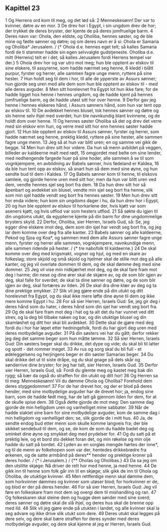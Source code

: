 ## Kapittel 23

1 Og Herrens ord kom til meg, og det lød så:
2 Menneskesønn! Der var to kvinner, døtre av en mor.
3 De drev hor i Egypt, i sin ungdom drev de hor; der trykket de deres bryster, der kjente de på deres jomfruelige barm.
4 Deres navn var: Ohola, den eldste, og Oholiba, hennes søster, og de ble mine og fødte sønner og døtre; og om deres navn er å si: Ohola er Samaria og Oholiba* Jerusalem. / {* Ohola d.e. hennes eget telt; så kalles Samaria fordi de ti stammer hadde sin egen selvvalgte gudstjeneste. Oholiba d.e. mitt (Herrens) telt er i det; så kalles Jerusalem fordi Herrens tempel var der.}
5 Ohola drev hor og var utro mot meg; hun ble opptent av elskov til sine elskere, til assyrerne, som hadde nærmet seg henne,
6 kledd i blått purpur, fyrster og herrer, alle sammen fagre unge menn, ryttere på sine hester.
7 Hun holdt seg til dem i hor, til alle de ypperste av Assurs sønner; hun gjorde seg uren med alle dem som hun ble opptent av elskov til - med alle deres avguder.
8 Men sitt horelevnet fra Egypt lot hun ikke fare; for de hadde ligget hos henne i hennes ungdom, og de hadde kjent på hennes jomfruelige barm, og de hadde utøst sitt hor over henne.
9 Derfor gav jeg henne i hennes elskeres hånd, i Assurs sønners hånd, som hun var tent opp av elskov til.
10 De avdekket hennes blusel, tok hennes sønner og døtre og slo henne selv ihjel med sverdet; hun ble navnkundig blant kvinnene, og de holdt dom over henne.
11 Og hennes søster Oholiba så det og drev det verre med sin elskov enn hun, og verre med sitt hor enn hennes søster hadde gjort.
12 Hun ble opptent av elskov til Assurs sønner, fyrster og herrer, som hadde nærmet seg henne, prektig kledd, ryttere på sine hester, alle sammen fagre unge menn.
13 Jeg så at hun var blitt uren; en og samme vei gikk de begge.
14 Men hun drev sitt hor videre. Da hun så menn avbildet på veggen, billeder av kaldeerne malt med rødt,
15 omgjordet med belte om sine lender, med nedhengende fargede huer på sine hoder, alle sammen å se til som vognkjempere, en avbildning av Babels sønner, hvis fødeland er Kaldea,
16 da ble hun tent opp av elskov, så snart hun så dem med sine øyne, og hun sendte bud til dem i Kaldea.
17 Og Babels sønner kom til henne, til elskovs samleie, og gjorde henne uren med sitt hor; men da hun var blitt uren ved dem, vendte hennes sjel seg bort fra dem.
18 Da hun drev sitt hor så åpenbart og avdekket sin blusel, vendte min sjel seg bort fra henne, slik som min sjel hadde vendt seg bort fra hennes søster.
19 Men hun drev sitt hor enda videre; hun kom sin ungdoms dager i hu, da hun drev hor i Egypt,
20 og hun ble opptent av elskov til horkarlene der, hvis kjøtt var som aseners kjøtt, og hvis utflod var som hesters utflod.
21 Så søkte du igjen til din ungdoms utukt, da egypterne kjente på din barm for dine ungdommelige brysters skyld.
22 Derfor, Oholiba, sier Herren, Israels Gud, så: Se, jeg egger dine elskere imot deg, dem som din sjel har vendt seg bort fra, og jeg lar dem komme over deg fra alle kanter.
23 Babels sønner og alle kaldeerne, Pekod og Sjoa og Koa*, og sammen med dem alle Assurs sønner fagre unge menn, fyrster og herrer alle sammen, vognkjempere, navnkundige menn, alle sammen ridende på hester. / {* tre nabofolk til kaldeerne.}
24 De skal komme over deg med krigsmakt, vogner og hjul, og med en skare av folkeslag; store skjold og små skjold og hjelmer skal de stille mot deg på alle kanter, og jeg vil overlate dommen til dem, og de skal dømme deg med sine dommer.
25 Jeg vil vise min nidkjærhet mot deg, og de skal fare fram mot deg i harme; din nese og dine ører skal de skjære av, og de som blir igjen av deg, skal falle for sverdet; de skal ta dine sønner og døtre, og de som blir igjen av deg, skal fortæres av ilden.
26 De skal dra dine klær av deg og ta dine prektige smykker.
27 Slik vil jeg gjøre ende på din utukt og ditt horelevnet fra Egypt, og du skal ikke mere løfte dine øyne til dem og ikke mere komme Egypt i hu.
28 For så sier Herren, Israels Gud: Se, jeg gir deg i deres hånd som du hater, i deres hånd som din sjel har vendt seg bort fra.
29 Og de skal fare fram mot deg i hat og ta alt det du har vunnet ved ditt strev, og la deg bli tilbake naken og bar, og din utuktige blusel og din skamløshet og ditt hor skal bli avdekket.
30 Dette skal de gjøre med deg fordi du i hor har løpet etter hedningefolk, fordi du har gjort deg uren med deres motbydelige avguder.
31 På din søsters vei har du gått; derfor rekker jeg deg det samme beger som hun måtte tømme.
32 Så sier Herren, Israels Gud: Din søsters beger skal du drikke, det dype og vide; du skal bli til latter og spott - det rommer meget.
33 Av rus og sorg skal du bli full - et ødeleggelsens og herjingens beger er din søster Samarias beger.
34 Du skal drikke det ut til siste dråpe, og du skal gnage på dets skår og sønderrive dine bryster; for jeg har talt, sier Herren, Israels Gud.
35 Derfor sier Herren, Israels Gud, så: Fordi du glemte meg og kastet meg bak din rygg; så bær da også du straffen for din utukt og ditt hor!
36 Og Herren sa til meg: Menneskesønn! Vil du dømme Ohola og Oholiba? Forehold dem deres styggedommer!
37 For de har drevet hor, og der er blod på deres hender, med sine motbydelige avguder har de drevet hor; ja, endog sine barn, som de hadde født meg, har de latt gå gjennom ilden for dem, for at de skulle spise dem.
38 Også dette gjorde de mot meg: Den samme dag gjorde de min helligdom uren og vanhelliget mine sabbater.
39 Når de hadde slaktet sine barn for sine motbydelige avguder, kom de samme dag i min helligdom og vanhelliget den; se, slik gjorde de i mitt hus.
40 Ja, de sendte endog bud etter menn som skulle komme langveis fra; der ble skikket sendebud til dem, og se, de kom de som du hadde badet deg og sminket dine øyne og smykket deg med prydelser for.
41 Og du satt på et prektig leie, og et bord sto dekket foran det, og min røkelse og min olje hadde du satt på bordet.
42 Lyden av en sorgløs mengde hørtes der inne*, og til de menn av folkehopen som var der, hentedes drikkebrødre fra ørkenen, og de satte armbånd på deres** hender og prektige kroner på deres hoder. / {* i Jerusalem.} / {** Oholas og Oholibas.}
43 Da sa jeg om den utslitte skjøge: Nå driver de rett hor med henne, ja med henne.
44 De gikk inn til henne som folk går inn til en skjøge; slik gikk de inn til Ohola og Oholiba, de utuktige kvinner.
45 Men rettferdige menn skal dømme dem, som horkvinner dømmes og kvinner som utøser blod; for horkvinner er de, og blod er der på deres hender.
46 For så sier Herren, Israels Gud: Jeg vil føre en folkeskare fram mot dem og overgi dem til mishandling og ran.
47 Og folkeskaren skal steine dem og hugge dem sønder med sine sverd; deres sønner og døtre skal de slå ihjel, og deres hus skal de brenne opp med ild.
48 Slik vil jeg gjøre ende på utukten i landet, og alle kvinner skal la seg advare og ikke drive slik utukt som dere.
49 Deres utukt skal legges på dere selv, og dere skal bære straffen for deres synder med deres motbydelige avguder, og dere skal kjenne at jeg er Herren, Israels Gud.
